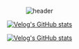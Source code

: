 <div align="center">
  
![header](https://capsule-render.vercel.app/api?type=transparent&fontColor=BB2649&height=100&section=header&text=Hosik%20Kim&fontSize=44&desc=Web%20Frontend%20Developer&descAlignY=80&descAlign=60&descSize=14)
  
[![Velog's GitHub stats](https://velog-readme-stats.vercel.app/api/badge?name=hosickk)](https://velog.io/@hosickk) 

[![Velog's GitHub stats](https://velog-readme-stats.vercel.app/api?name=hosickk/post-stats-update)](https://github.com/hosickk/velog-readme-stats)

</div>

